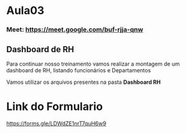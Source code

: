 # Aula03
### Meet: https://meet.google.com/buf-rjja-qnw
## Dashboard de RH

Para continuar nosso treinamento vamos realizar a montagem de um dashboard de RH, listando funcionários e Departamentos

Vamos utilizar os arquivos presentes na pasta **Dashboard RH**


# Link do Formulario

https://forms.gle/LDWdZE1nrT7quH6w9



